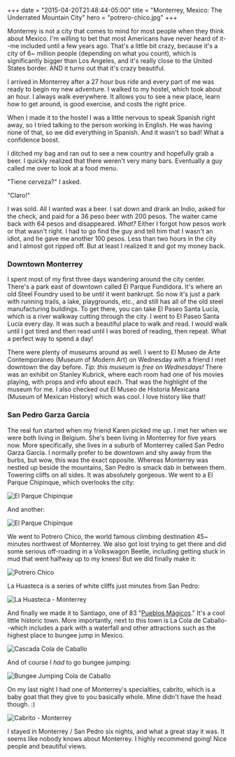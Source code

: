 +++
date = "2015-04-20T21:48:44-05:00"
title = "Monterrey, Mexico: The Underrated Mountain City"
hero = "potrero-chico.jpg"
+++

Monterrey is not a city that comes to mind for most people when they think about Mexico. I'm willing to bet that most Americans have never heard of it--me included until a few years ago. That's a little bit crazy, because it's a city of 6~ million people (depending on what you count), which is significantly bigger than Los Angeles, and it's really close to the United States border. AND it turns out that it's crazy beautiful.

I arrived in Monterrey after a 27 hour bus ride and every part of me was ready to begin my new adventure. I walked to my hostel, which took about an hour. I always walk everywhere. It allows you to see a new place, learn how to get around, is good exercise, and costs the right price.

When I made it to the hostel I was a little nervous to speak Spanish right away, so I tried talking to the person working in English. He was having none of that, so we did everything in Spanish. And it wasn't so bad! What a confidence boost.

I ditched my bag and ran out to see a new country and hopefully grab a beer. I quickly realized that there weren't very many bars. Eventually a guy called me over to look at a food menu.

"Tiene cerveza?" I asked.

"Claro!"

I was sold. All I wanted was a beer. I sat down and drank an Indio, asked for the check, and paid for a 36 peso beer with 200 pesos. The waiter came back with 64 pesos and disappeared. *What?* Either I forgot how pesos work or that wasn't right. I had to go find the guy and tell him that I wasn't an idiot, and he gave me another 100 pesos. Less than two hours in the city and I almost got ripped off. But at least I realized it and got my money back.

### Downtown Monterrey

I spent most of my first three days wandering around the city center. There's a park east of downtown called El Parque Fundidora. It's where an old Steel Foundry used to be until it went bankrupt. So now it's just a park with running trails, a lake, playgrounds, etc., and still has all of the old steel manufacturing buildings. To get there, you can take El Paseo Santa Lucía, which is a river walkway cutting through the city. I went to El Paseo Santa Lucía every day. It was such a beautiful place to walk and read. I would walk until I got tired and then read until I was bored of reading, then repeat. What a perfect way to spend a day!

There were plenty of museums around as well. I went to El Museo de Arte Contemporáneo (Museum of Modern Art) on Wednesday with a friend I met downtown the day before. *Tip: this museum is free on Wednesdays!* There was an exhibit on Stanley Kubrick, where each room had one of his movies playing, with props and info about each. That was the highlight of the museum for me. I also checked out El Museo de Historia Mexicana (Museum of Mexican History) which was cool. I love history like that!

### San Pedro Garza García

The real fun started when my friend Karen picked me up. I met her when we were both living in Belgium. She's been living in Monterrey for five years now. More specifically, she lives in a suburb of Monterrey called San Pedro Garza García. I normally prefer to be downtown and shy away from the burbs, but wow, this was the exact opposite. Whereas Monterrey was nestled up beside the mountains, San Pedro is smack dab in between them. Towering cliffs on all sides. It was absolutely gorgeous. We went to a El Parque Chipinque, which overlooks the city:

![El Parque Chipinque](/assets/images/posts/chipinque.jpg)

And another:

![El Parque Chipinque](/assets/images/posts/chipinque-2.jpg)

We went to Potrero Chico, the world famous climbing destination 45~ minutes northwest of Monterrey. We also got lost trying to get there and did some serious off-roading in a Volkswagon Beetle, including getting stuck in mud that went halfway up to my knees! But we did finally make it:

![Potrero Chico](/assets/images/posts/potrero-chico.jpg)

La Huasteca is a series of white cliffs just minutes from San Pedro:

![La Huasteca - Monterrey](/assets/images/posts/la-huasteca-monterrey.jpg)

And finally we made it to Santiago, one of 83 "<a href="http://en.wikipedia.org/wiki/Pueblo_M%C3%A1gico" target="_blank" rel="nofllow">Pueblos Mágicos</a>." It's a cool little historic town. More importantly, next to this town is La Cola de Caballo--which includes a park with a waterfall and other attractions such as the highest place to bungee jump in Mexico.

![Cascada Cola de Caballo](/assets/images/posts/cascada-cola-de-caballo.jpg)

And of course I *had* to go bungee jumping:

![Bungee Jumping Cola de Caballo](/assets/images/posts/bungee-jumping-cola-de-caballo.jpg)

On my last night I had one of Monterrey's specialties, cabrito, which is a baby goat that they give to you basically whole. Mine didn't have the head though. :)

![Cabrito - Monterrey](/assets/images/posts/cabrito-monterrey.jpg)

I stayed in Monterrey / San Pedro six nights, and what a great stay it was. It seems like nobody knows about Monterrey. I highly recommend going! Nice people and beautiful views.
